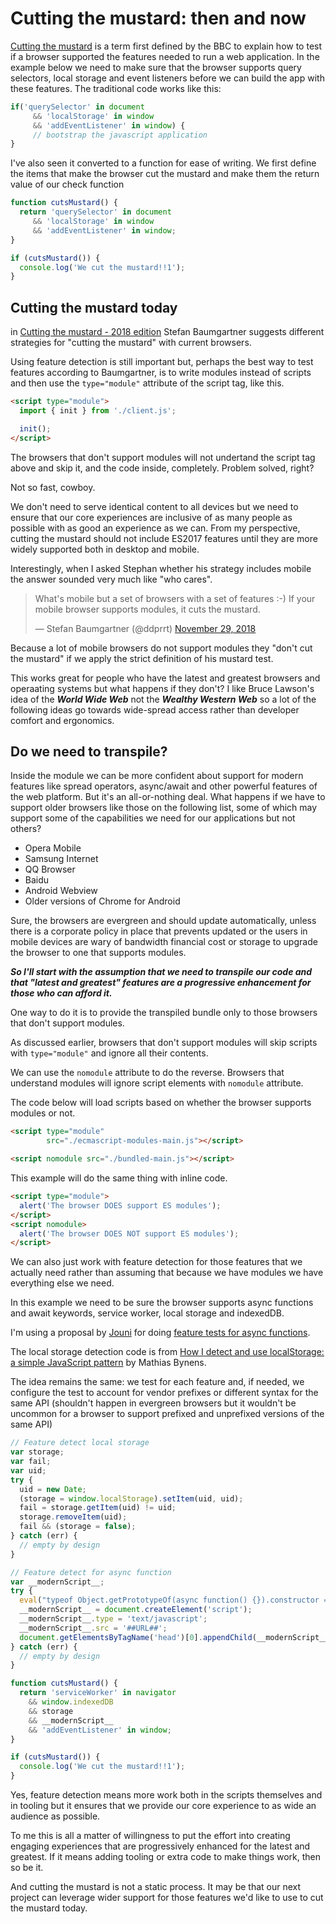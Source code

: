 # Cutting the mustard: then and now

[Cutting the mustard](http://responsivenews.co.uk/post/18948466399/cutting-the-mustard) is a term first defined by the BBC to explain how to test if a browser supported the features needed to run a web application.  In the example below we need to make sure that the browser supports query selectors, local storage and event listeners before we can build the app with these features. The traditional code works like this:

```js
if('querySelector' in document
     && 'localStorage' in window
     && 'addEventListener' in window) {
     // bootstrap the javascript application
}
```

I've also seen it converted to a function for ease of writing. We first define the items that make the browser cut the mustard and make them the return value of our check function

```js
function cutsMustard() {
  return 'querySelector' in document
     && 'localStorage' in window
     && 'addEventListener' in window;
}

if (cutsMustard()) {
  console.log('We cut the mustard!!1');
}
```

## Cutting the mustard today

in [Cutting the mustard - 2018 edition](https://fettblog.eu/cutting-the-mustard-2018/) Stefan Baumgartner suggests different strategies for "cutting the mustard" with current browsers.

Using feature detection is still important but, perhaps the best way to test features according to Baumgartner, is to write modules instead of scripts and then use the `type="module"` attribute of the script tag, like this.

```html
<script type="module">
  import { init } from './client.js';

  init();
</script>
```

The browsers that don't support modules will not undertand the script tag above and skip it, and the code inside, completely. Problem solved, right?

Not so fast, cowboy.

We don't need to serve identical content to all devices but we need to ensure that our core experiences are inclusive of as many people as possible with as good an experience as we can. From my perspective, cutting the mustard should not include ES2017 features until they are more widely supported both in desktop and mobile.

Interestingly, when I asked Stephan whether his strategy includes mobile the answer sounded very much like "who cares".

<blockquote class="twitter-tweet" data-lang="en"><p lang="en" dir="ltr">What&#39;s mobile but a set of browsers with a set of features :-) If your mobile browser supports modules, it cuts the mustard.</p>&mdash; Stefan Baumgartner (@ddprrt) <a href="https://twitter.com/ddprrt/status/1068029781764116481?ref_src=twsrc%5Etfw">November 29, 2018</a></blockquote>
<script async src="https://platform.twitter.com/widgets.js" charset="utf-8"></script>

Because a lot of mobile browsers do not support modules they "don't cut the mustard" if we apply the strict definition of his mustard test.

This works great for people who have the latest and greatest browsers and operaating systems but what happens if they don't? I like Bruce Lawson's idea of the ***World Wide Web*** not the ***Wealthy Western Web*** so a lot of the following ideas go towards wide-spread access rather than developer comfort and ergonomics.

## Do we need to transpile?

Inside the module we can be more confident about support for modern features like spread operators, async/await and other powerful features of the web platform. But it's an all-or-nothing deal. What happens if we have to support older browsers like those on the following list, some of which may support some of the capabilities we need for our applications but not others?

* Opera Mobile
* Samsung Internet
* QQ Browser
* Baidu
* Android Webview
* Older versions of Chrome for Android

Sure, the browsers are evergreen and should update automatically, unless there is a corporate policy in place that prevents updated or the users in mobile devices are wary of bandwidth financial cost or storage to upgrade the browser to one that supports modules.

***So I'll start with the assumption that we need to transpile our code and that "latest and greatest" features are a progressive enhancement for those who can afford it.***

One way to do it is to provide the transpiled bundle only to those browsers that don't support modules.

As discussed earlier, browsers that don't support modules will skip scripts with `type="module"` and ignore all their contents.

We can use the `nomodule` attribute to do the reverse. Browsers that understand modules will ignore script elements with `nomodule` attribute.

The code below will load scripts based on whether the browser supports modules or not.

```html
<script type="module"
        src="./ecmascript-modules-main.js"></script>

<script nomodule src="./bundled-main.js"></script>
```

This example will do the same thing with inline code.

```html
<script type="module">
  alert('The browser DOES support ES modules');
</script>
<script nomodule>
  alert('The browser DOES NOT support ES modules');
</script>
```

We can also just work with feature detection for those features that we actually need rather than assuming that because we have modules we have everything else we need.

In this example we need to be sure the browser supports async functions and await keywords, service worker, local storage and indexedDB.

I'm using a proposal by [Jouni](https://twitter.com/jouni_kantola) for doing [feature tests for async functions](https://github.com/jouni-kantola/webpack-promote-modern-browsers/blob/master/ViewTemplates/modern-script-view-template.tmpl).

The local storage detection code is from [How I detect and use localStorage: a simple JavaScript pattern](https://mathiasbynens.be/notes/localstorage-pattern) by Mathias Bynens.

The idea remains the same: we test for each feature and, if needed, we configure the test to account for vendor prefixes or different syntax for the same API (shouldn't happen in evergreen browsers but it wouldn't be uncommon for a browser to support prefixed and unprefixed versions of the same API)

```js
// Feature detect local storage
var storage;
var fail;
var uid;
try {
  uid = new Date;
  (storage = window.localStorage).setItem(uid, uid);
  fail = storage.getItem(uid) != uid;
  storage.removeItem(uid);
  fail && (storage = false);
} catch (err) {
  // empty by design
}

// Feature detect for async function
var __modernScript__;
try {
  eval("typeof Object.getPrototypeOf(async function() {}).constructor === 'function'");
  __modernScript__ = document.createElement('script');
  __modernScript__.type = 'text/javascript';
  __modernScript__.src = '##URL##';
  document.getElementsByTagName('head')[0].appendChild(__modernScript__);
} catch (err) {
  // empty by design
}

function cutsMustard() {
  return 'serviceWorker' in navigator
    && window.indexedDB
    && storage
    && __modernScript__
    && 'addEventListener' in window;
}

if (cutsMustard()) {
  console.log('We cut the mustard!!1');
}
```

Yes, feature detection means more work both in the scripts themselves and in tooling but it ensures that we provide our core experience to as wide an audience as possible.

To me this is all a matter of willingness to put the effort into creating engaging experiences that are progressively enhanced for the latest and greatest. If it means adding tooling or extra code to make things work, then so be it.

And cutting the mustard is not a static process. It may be that our next project can leverage wider support for those features we'd like to use to cut the mustard today.
